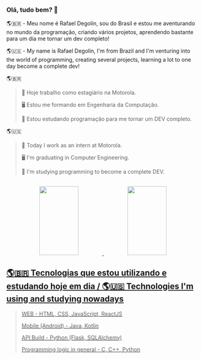 ### Olá, tudo bem? 👋

  <p>🌎🇧🇷 - Meu nome é Rafael Degolin, sou do Brasil e estou me aventurando no mundo da programação, criando vários projetos, aprendendo bastante para um dia me tornar um dev completo!<br></p>
  <p>🌎🇺🇸 - My name is Rafael Degolin, I'm from Brazil and I'm venturing into the world of programming, creating several projects, learning a lot to one day become a complete dev!<br></p>

🌎🇧🇷
> 🔭 Hoje trabalho como estagiário na Motorola.
> 
> 🖥️ Estou me formando em Engenharia da Computação.
> 
> 🌱 Estou estudando programação para me tornar um DEV completo.

🌎🇺🇸
> 🔭 Today I work as an intern at Motorola.
> 
> 🖥️ I'm graduating in Computer Engineering.
> 
> 🌱 I'm studying programming to become a complete DEV.

##

<div align="center">
  <a href="https://github.com/Rafadegolin">
  <img height="180em" width="45%" src="https://github-readme-stats.vercel.app/api?username=Rafadegolin&show_icons=true&theme=dark&include_all_commits=true&count_private=true"/>
  <img height="180em" width="45%" src="https://github-readme-stats.vercel.app/api/top-langs/?username=Rafadegolin&layout=compact&langs_count=7&theme=dark"/>
</div>
 
## 🌎🇧🇷 Tecnologias que estou utilizando e estudando hoje em dia / 🌎🇺🇸 Technologies I'm using and studying nowadays

> WEB - HTML, CSS, JavaScript, ReactJS
> 
> Mobile (Android) - Java, Kotlin
> 
> API Build - Python (Flask, SQLAlchemy)
> 
> Programming logic in general - C, C++, Python
